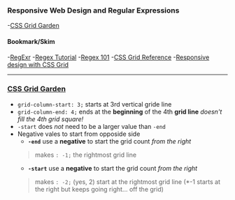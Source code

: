 ### Responsive Web Design and Regular Expressions
-[CSS Grid Garden](https://cssgridgarden.com/)

#### Bookmark/Skim
-[RegExr](https://regexr.com/)
-[Regex Tutorial](https://medium.com/factory-mind/regex-tutorial-a-simple-cheatsheet-by-examples-649dc1c3f285)
-[Regex 101](https://regex101.com/)
-[CSS Grid Reference](https://css-tricks.com/snippets/css/complete-guide-grid/)
-[Responsive design with CSS Grid](https://medium.com/samsung-internet-dev/common-responsive-layouts-with-css-grid-and-some-without-245a862f48df)

* * *

### [CSS Grid Garden](https://cssgridgarden.com/)
- `grid-column-start: 3;` starts at 3rd vertical gride line
- `grid-column-end: 4;` ends at the **beginning** of the 4th **grid line** *doesn't fill the 4th grid square!*
- `-start` does *not* need to be a larger value than `-end` 
- Negative vales to start from opposide side
  - **`-end`** use a **negative** to start the grid count *from the right* 
  > makes `: -1;` the rightmost grid line 
  - **`-start`** use a **negative** to start the grid count *from the right*
  > makes `: -2;` (yes, 2) start at the rightmost grid line (*-1 starts at the right but keeps going right... off the grid)